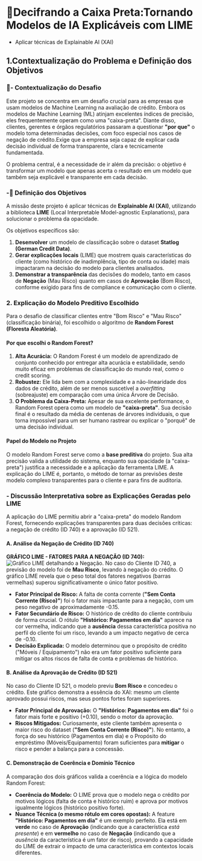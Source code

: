 #  📌Decifrando a Caixa Preta:Tornando Modelos de IA Explicáveis com LIME 
- Aplicar técnicas de Explainable AI (XAI)
## 1.Contextualização do Problema e Definição dos Objetivos

### 🎯- Contextualização do Desafio 

Este projeto se concentra em um desafio crucial para as empresas que usam modelos de Machine Learning na avaliação de crédito. Embora os modelos de Machine Learning (ML) atinjam excelentes índices de precisão, eles frequentemente operam como uma "caixa-preta".
Diante disso, clientes, gerentes e órgãos regulatórios passaram a questionar **"por que"** o modelo toma determinadas decisões, com foco especial nos casos de negação de crédito.Exige que a empresa seja capaz de explicar cada decisão individual de forma transparente, clara e tecnicamente fundamentada.

O problema central, é a necessidade de ir além da precisão: o objetivo é transformar um modelo que apenas acerta o resultado em um modelo que também seja explicável e transparente em cada decisão.

### -🚀 Definição dos Objetivos

A missão deste projeto é aplicar técnicas de **Explainable AI (XAI)**, utilizando a biblioteca **LIME** (Local Interpretable Model-agnostic Explanations), para solucionar o problema da opacidade.

Os objetivos específicos são:
1.  **Desenvolver** um modelo de classificação sobre o dataset **Statlog (German Credit Data)**.
2.  **Gerar explicações locais** (LIME) que mostrem quais características do cliente (como histórico de inadimplência, tipo de conta ou idade) mais impactaram na decisão do modelo para clientes analisados.
3.  **Demonstrar a transparência** das decisões do modelo, tanto em casos de **Negação** (Mau Risco) quanto em casos de **Aprovação** (Bom Risco), conforme exigido para fins de compliance e comunicação com o cliente.


### 2. Explicação do Modelo Preditivo Escolhido

Para o desafio de classificar clientes entre "Bom Risco" e "Mau Risco" (classificação binária), foi escolhido o algoritmo de **Random Forest (Floresta Aleatória)**.

#### Por que escolhi o Random Forest?
1.  **Alta Acurácia:** O Random Forest é um modelo de aprendizado de conjunto conhecido por entregar alta acurácia e estabilidade, sendo muito eficaz em problemas de classificação do mundo real, como o credit scoring.
2.  **Robustez:** Ele lida bem com a complexidade e a não-linearidade dos dados de crédito, além de ser menos suscetível a *overfitting* (sobreajuste) em comparação com uma única Árvore de Decisão.
3.  **O Problema da Caixa-Preta:** Apesar de sua excelente performance, o Random Forest opera como um modelo de **"caixa-preta"**. Sua decisão final é o resultado da média de centenas de árvores individuais, o que torna impossível para um ser humano rastrear ou explicar o "porquê" de uma decisão individual.

#### Papel do Modelo no Projeto
O modelo Random Forest serve como a **base preditiva** do projeto. Sua alta precisão valida a utilidade do sistema, enquanto sua opacidade (a "caixa-preta") justifica a necessidade e a aplicação da ferramenta LIME. A explicação do LIME é, portanto, o método de tornar as previsões deste modelo complexo transparentes para o cliente e para fins de auditoria.

### - Discussão Interpretativa sobre as Explicações Geradas pelo LIME

A aplicação do LIME permitiu abrir a "caixa-preta" do modelo Random Forest, fornecendo explicações transparentes para duas decisões críticas: a negação de crédito (ID 740) e a aprovação (ID 521).

#### A. Análise da Negação de Crédito (ID 740)
**GRÁFICO LIME - FATORES PARA A NEGAÇÃO (ID 740):**
![Gráfico LIME detalhando a Negação.](LIME_FINAL_NEGADO_ID_740.png)
No caso do Cliente ID 740, a previsão do modelo foi de **Mau Risco**, levando à negação do crédito. O gráfico LIME revela que o peso total dos fatores negativos (barras vermelhas) superou significativamente o único fator positivo.

* **Fator Principal de Risco:** A falta de conta corrente (**"Sem Conta Corrente (Risco)"**) foi o fator mais impactante para a negação, com um peso negativo de aproximadamente -0.15.
* **Fator Secundário de Risco:** O histórico de crédito do cliente contribuiu de forma crucial. O rótulo **"Histórico: Pagamentos em dia"** aparece na cor vermelha, indicando que a **ausência** dessa característica positiva no perfil do cliente foi um risco, levando a um impacto negativo de cerca de -0.10.
* **Decisão Explicada:** O modelo determinou que o propósito de crédito ("Móveis / Equipamento") não era um fator positivo suficiente para mitigar os altos riscos de falta de conta e problemas de histórico.

#### B. Análise da Aprovação de Crédito (ID 521)

No caso do Cliente ID 521, o modelo previu **Bom Risco** e concedeu o crédito. Este gráfico demonstra a essência do XAI: mesmo um cliente aprovado possui riscos, mas seus pontos fortes foram superiores.

* **Fator Principal de Aprovação:** O **"Histórico: Pagamentos em dia"** foi o fator mais forte e positivo (+0.10), sendo o motor da aprovação.
* **Riscos Mitigados:** Curiosamente, este cliente também apresenta o maior risco do dataset (**"Sem Conta Corrente (Risco)"**). No entanto, a força do seu histórico (Pagamentos em dia) e o Propósito do empréstimo (Móveis/Equipamento) foram suficientes para **mitigar** o risco e pender a balança para a concessão.

#### C. Demonstração de Coerência e Domínio Técnico

A comparação dos dois gráficos valida a coerência e a lógica do modelo Random Forest:

* **Coerência do Modelo:** O LIME prova que o modelo nega o crédito por motivos lógicos (falta de conta e histórico ruim) e aprova por motivos igualmente lógicos (histórico positivo forte).
* **Nuance Técnica (o mesmo rótulo em cores opostas):** A feature **"Histórico: Pagamentos em dia"** é um exemplo perfeito. Ela está em **verde** no caso de **Aprovação** (indicando que a característica *está presente*) e em **vermelho** no caso de **Negação** (indicando que a *ausência* da característica é um fator de risco), provando a capacidade do LIME de extrair o impacto de uma característica em contextos locais diferentes.
